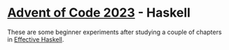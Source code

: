 # [Advent of Code 2023](https://adventofcode.com/2023) - Haskell

These are some beginner experiments after studying a couple of chapters in [Effective Haskell](https://pragprog.com/titles/rshaskell/effective-haskell/).
